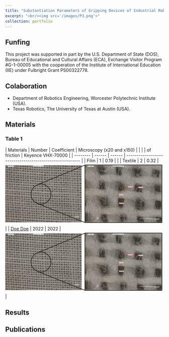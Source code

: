 ```yaml
---
title: "Substantiation Parameters of Gripping Devices of Industrial Robots and Methods of Manipulation of Flexible Objects"
excerpt: "<br/><img src='/images/P3.png'>"
collection: portfolio
---
```

## Funfing
This project was supported in part by the U.S. Department of State (DOS), Bureau of Educational and Cultural Affairs (ECA), Exchange Visitor Program #G-1-00005 with the cooperation of the Institute of International Education (IIE) under Fulbright Grant PS00322778.
## Colaboration
* Department of Robotics Engineering, Worcester Polytechnic Institute (USA).
* Texas Robotics, The University of Texas at Austin (USA).
## Materials

### Table 1

| Materials    | Number | Coefficient | Microscopy (x20 and x150)                               |
|              |        | of friction | Keyence VHX-70000                                       |
| --------     | ------ | ------      | ------------------------------------------------------- |
| Film         | 1      | 0.19        |                                                         |
| Textile      | 2      | 0.32        | <br/><img src='/images/2.jpg'>                          |
| [Doe Doe](#) | 2022   | 2022        | <br/><img src='/images/2.jpg'>                          |

## Results


## Publications
